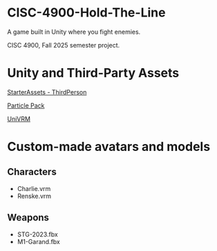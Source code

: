 # CISC-4900-Hold-The-Line

A game built in Unity where you fight enemies.

CISC 4900, Fall 2025 semester project.

# Unity and Third-Party Assets

[StarterAssets - ThirdPerson](https://assetstore.unity.com/packages/essentials/starter-assets-thirdperson-updates-in-new-charactercontroller-pa-196526#content)

[Particle Pack](https://assetstore.unity.com/packages/vfx/particles/particle-pack-127325#content)

[UniVRM](https://vrm.dev/en/univrm/)

# Custom-made avatars and models

## Characters

- Charlie.vrm
- Renske.vrm

## Weapons

- STG-2023.fbx
- M1-Garand.fbx
